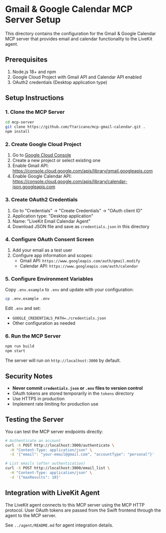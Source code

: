 # Gmail & Google Calendar MCP Server Setup

This directory contains the configuration for the Gmail & Google Calendar MCP server that provides email and calendar functionality to the LiveKit agent.

## Prerequisites

1. Node.js 18+ and npm
2. Google Cloud Project with Gmail API and Calendar API enabled
3. OAuth2 credentials (Desktop application type)

## Setup Instructions

### 1. Clone the MCP Server

```bash
cd mcp-server
git clone https://github.com/ftaricano/mcp-gmail-calendar.git .
npm install
```

### 2. Create Google Cloud Project

1. Go to [Google Cloud Console](https://console.cloud.google.com/)
2. Create a new project or select existing one
3. Enable Gmail API: https://console.cloud.google.com/apis/library/gmail.googleapis.com
4. Enable Google Calendar API: https://console.cloud.google.com/apis/library/calendar-json.googleapis.com

### 3. Create OAuth2 Credentials

1. Go to "Credentials" → "Create Credentials" → "OAuth client ID"
2. Application type: "Desktop application"
3. Name: "LiveKit Email Calendar Agent"
4. Download JSON file and save as `credentials.json` in this directory

### 4. Configure OAuth Consent Screen

1. Add your email as a test user
2. Configure app information and scopes:
   - Gmail API: `https://www.googleapis.com/auth/gmail.modify`
   - Calendar API: `https://www.googleapis.com/auth/calendar`

### 5. Configure Environment Variables

Copy `.env.example` to `.env` and update with your configuration:

```bash
cp .env.example .env
```

Edit `.env` and set:
- `GOOGLE_CREDENTIALS_PATH=./credentials.json`
- Other configuration as needed

### 6. Run the MCP Server

```bash
npm run build
npm start
```

The server will run on `http://localhost:3000` by default.

## Security Notes

- **Never commit `credentials.json` or `.env` files to version control**
- OAuth tokens are stored temporarily in the `tokens` directory
- Use HTTPS in production
- Implement rate limiting for production use

## Testing the Server

You can test the MCP server endpoints directly:

```bash
# Authenticate an account
curl -X POST http://localhost:3000/authenticate \
  -H "Content-Type: application/json" \
  -d '{"email": "your-email@gmail.com", "accountType": "personal"}'

# List emails (after authentication)
curl -X POST http://localhost:3000/email_list \
  -H "Content-Type: application/json" \
  -d '{"maxResults": 10}'
```

## Integration with LiveKit Agent

The LiveKit agent connects to this MCP server using the MCP HTTP protocol. User OAuth tokens are passed from the Swift frontend through the agent to the MCP server.

See `../agent/README.md` for agent integration details.

